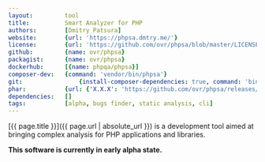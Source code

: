 ```yaml
---
layout:         tool
title:          Smart Analyzer for PHP
authors:        [Dmitry Patsura]
website:        {url: 'https://phpsa.dmtry.me/'}
license:        {url: 'https://github.com/ovr/phpsa/blob/master/LICENSE', label: 'MIT License'}
github:         {name: ovr/phpsa}
packagist:      {name: ovr/phpsa}               
dockerhub:      [{name: phpqa/phpsa}]     
composer-dev:   {command: 'vendor/bin/phpsa'}
git:                {install-composer-dependencies: true, command: 'bin/phpsa'}
phar:           {url: {'X.X.X': 'https://github.com/ovr/phpsa/releases/download/X.X.X/phpsa.phar'}}
dependencies:   []
tags:           [alpha, bugs finder, static analysis, cli] 
---
```


[{{ page.title }}]({{ page.url | absolute_url }}) is a development tool aimed at bringing complex analysis for PHP applications and libraries.

<!--more--> 

**This software is currently in early alpha state.**
